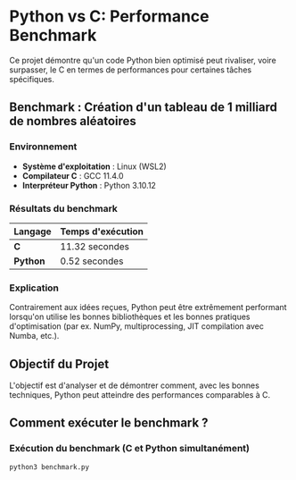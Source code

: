 # Python vs C: Performance Benchmark

Ce projet démontre qu'un code Python bien optimisé peut rivaliser, voire surpasser, le C en termes de performances pour certaines tâches spécifiques.

## Benchmark : Création d'un tableau de 1 milliard de nombres aléatoires

### Environnement
- **Système d'exploitation** : Linux (WSL2)
- **Compilateur C** : GCC 11.4.0
- **Interpréteur Python** : Python 3.10.12

### Résultats du benchmark

| Langage  | Temps d'exécution |
|----------|------------------|
| **C**    | 11.32 secondes   |
| **Python** | 0.52 secondes   |

### Explication
Contrairement aux idées reçues, Python peut être extrêmement performant lorsqu'on utilise les bonnes bibliothèques et les bonnes pratiques d'optimisation (par ex. NumPy, multiprocessing, JIT compilation avec Numba, etc.).

## Objectif du Projet
L'objectif est d'analyser et de démontrer comment, avec les bonnes techniques, Python peut atteindre des performances comparables à C.

## Comment exécuter le benchmark ?

### Exécution du benchmark (C et Python simultanément)
```bash
python3 benchmark.py
```
